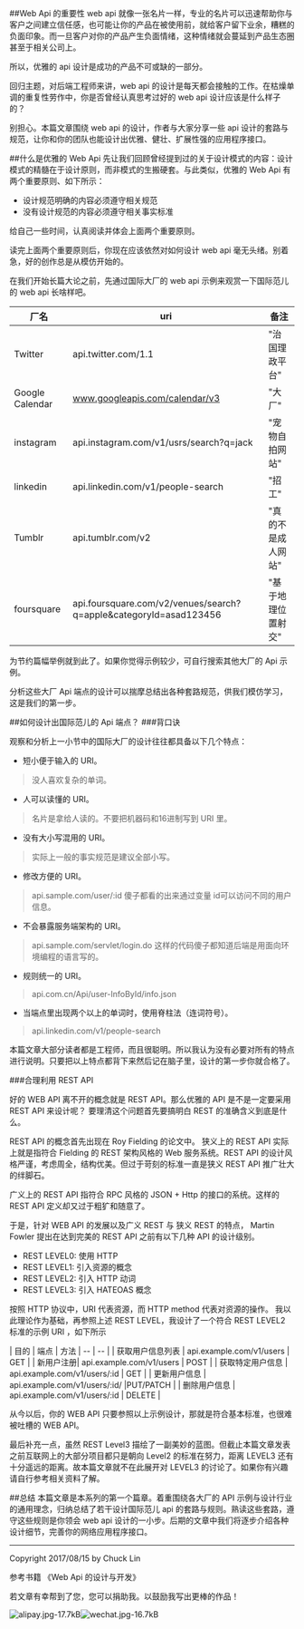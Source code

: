 ##Web Api 的重要性
web api 就像一张名片一样，专业的名片可以迅速帮助你与客户之间建立信任感，也可能让你的产品在被使用前，就给客户留下业余，糟糕的负面印象。而一旦客户对你的产品产生负面情绪，这种情绪就会蔓延到产品生态圈甚至于相关公司上。

所以，优雅的 api 设计是成功的产品不可或缺的一部分。

回归主题，对后端工程师来讲，web api 的设计是每天都会接触的工作。在枯燥单调的重复性劳作中，你是否曾经认真思考过好的 web api 设计应该是什么样子的？

别担心。本篇文章围绕 web api 的设计，作者与大家分享一些 api 设计的套路与规范，让你和你的团队也能设计出优雅、健壮、扩展性强的应用程序接口。

##什么是优雅的 Web Api
先让我们回顾曾经提到过的关于设计模式的内容：设计模式的精髓在于设计原则，而非模式的生搬硬套。与此类似，优雅的 Web Api 有两个重要原则、如下所示：

- 设计规范明确的内容必须遵守相关规范
- 没有设计规范的内容必须遵守相关事实标准

给自己一些时间，认真阅读并体会上面两个重要原则。

读完上面两个重要原则后，你现在应该依然对如何设计 web api 毫无头绪。别着急，好的创作总是从模仿开始的。

在我们开始长篇大论之前，先通过国际大厂的 web api 示例来观赏一下国际范儿的 web api 长啥样吧。

| 厂名 | uri | 备注 | 
| -- |-- | -- |
| Twitter | api.twitter.com/1.1 | "治国理政平台" |
| Google Calendar | www.googleapis.com/calendar/v3 | "大厂" |
| instagram | api.instagram.com/v1/usrs/search?q=jack | "宠物自拍网站" |
| linkedin | api.linkedin.com/v1/people-search   | "招工" |
| Tumblr | api.tumblr.com/v2 | "真的不是成人网站" |
| foursquare|  api.foursquare.com/v2/venues/search?q=apple&categoryId=asad123456 | "基于地理位置射交" |

为节约篇幅举例就到此了。如果你觉得示例较少，可自行搜索其他大厂的 Api 示例。

分析这些大厂 Api 端点的设计可以揣摩总结出各种套路规范，供我们模仿学习，这是我们的第一步。

##如何设计出国际范儿的 Api 端点？
###背口诀

观察和分析上一小节中的国际大厂的设计往往都具备以下几个特点：

- 短小便于输入的 URI。
>没人喜欢复杂的单词。

- 人可以读懂的 URI。
>名片是拿给人读的。不要把机器码和16进制写到 URI 里。

- 没有大小写混用的 URI。
>实际上一般的事实规范是建议全部小写。

- 修改方便的 URI。
> api.sample.com/user/:id 傻子都看的出来通过变量 id可以访问不同的用户信息。

- 不会暴露服务端架构的 URI。
>api.sample.com/servlet/login.do 这样的代码傻子都知道后端是用面向环境编程的语言写的。

- 规则统一的 URI。
> api.com.cn/Api/user-InfoById/info.json

- 当端点里出现两个以上的单词时，使用脊柱法（连词符号）。
> api.linkedin.com/v1/people-search

本篇文章大部分读者都是工程师，而且很聪明。所以我认为没有必要对所有的特点进行说明。只要把以上特点都背下来然后记在脑子里，设计的第一步你就合格了。


###合理利用 REST API

好的 WEB API 离不开的概念就是 REST API。那么优雅的 API 是不是一定要采用 REST API 来设计呢？
要理清这个问题首先要搞明白 REST 的准确含义到底是什么。

REST API 的概念首先出现在 Roy Fielding 的论文中。
狭义上的 REST API 实际上就是指符合 Fielding 的 REST 架构风格的 Web 服务系统。REST API 的设计风格严谨，考虑周全，结构优美。但过于苛刻的标准一直是狭义 REST API 推广壮大的绊脚石。

广义上的 REST API 指符合 RPC 风格的 JSON + Http 的接口的系统。这样的 REST API 定义却又过于粗犷和随意了。

于是，针对 WEB API 的发展以及广义 REST 与 狭义 REST 的特点， Martin Fowler 提出在达到完美的 REST API 之前有以下几种 API 的设计级别。

- REST LEVEL0: 使用 HTTP
- REST LEVEL1: 引入资源的概念
- REST LEVEL2: 引入 HTTP 动词
- REST LEVEL3: 引入 HATEOAS 概念

按照 HTTP 协议中，URI 代表资源，而 HTTP method 代表对资源的操作。
我以此理论作为基础，再参照上述 REST LEVEL，我设计了一个符合 REST LEVEL2 标准的示例 URI ，如下所示

| 目的 | 端点 | 方法
| -- | -- |
| 获取用户信息列表 | api.example.com/v1/users | GET |
| 新用户注册| api.example.com/v1/users | POST |
| 获取特定用户信息 | api.example.com/v1/users/:id | GET |
| 更新用户信息  | api.example.com/v1/users/:id/ |PUT/PATCH |
| 删除用户信息 | api.example.com/v1/users/:id | DELETE |

从今以后，你的 WEB API 只要参照以上示例设计，那就是符合基本标准，也很难被吐槽的 WEB API。

最后补充一点，虽然 REST Level3 描绘了一副美妙的蓝图。但截止本篇文章发表之前互联网上的大部分项目都只是朝向 Level2 的标准在努力，距离 LEVEL3 还有十分遥远的距离。故本篇文章就不在此展开对 LEVEL3 的讨论了。如果你有兴趣请自行参考相关资料了解。

##总结
本篇文章是本系列的第一个篇章。着重围绕各大厂的 API 示例与设计行业的通用理念，归纳总结了若干设计国际范儿 api 的套路与规则。熟读这些套路，遵守这些规则是你领会 web api 设计的一小步。后期的文章中我们将逐步介绍各种设计细节，完善你的网络应用程序接口。


---
Copyright 2017/08/15 by Chuck Lin

参考书籍
《Web Api 的设计与开发》

若文章有幸帮到了您，您可以捐助我。以鼓励我写出更棒的作品！

![alipay.jpg-17.7kB][1]![wechat.jpg-16.7kB][2]


  [1]: http://static.zybuluo.com/mikumikulch/6g65s5tsspdmsk87a8ariszo/alipay.jpg
  [2]: http://static.zybuluo.com/mikumikulch/rk5hldgo4wi9fv23xu3vm8pf/wechat.jpg